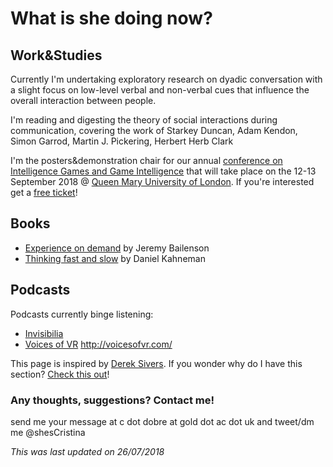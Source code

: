 # **What is she doing now?**

## Work&Studies

Currently I'm undertaking exploratory research on dyadic conversation with a slight focus on low-level verbal and non-verbal cues that influence the overall interaction between people.

I'm reading and digesting the theory of social interactions during communication, covering the work of Starkey Duncan, Adam Kendon, Simon Garrod, Martin J. Pickering, Herbert Herb Clark

I'm the posters&demonstration chair for our annual [conference on Intelligence Games and Game Intelligence](http://2018.iggi.org.uk/) that will take place on the 12-13 September 2018 @ [Queen Mary University of London](https://www.qmul.ac.uk/). If you're interested get a [free ticket](https://www.eventbrite.co.uk/e/iggi-conference-2018-tickets-44359564652)!

## Books

* [Experience on demand](https://www.amazon.co.uk/Experience-Demand-Virtual-Reality-Works/dp/0393253694) by Jeremy Bailenson
* [Thinking fast and slow](https://www.amazon.co.uk/Thinking-Fast-Slow-Daniel-Kahneman/dp/0606275649/ref=tmm_hrd_swatch_0?_encoding=UTF8&qid=1532621860&sr=8-1) by  Daniel Kahneman

## Podcasts
Podcasts currently binge listening: 
* [Invisibilia](https://www.npr.org/invisibilia/)
* [Voices of VR]()
http://voicesofvr.com/


This page is inspired by [Derek Sivers](https://sivers.org/).  If you wonder why do I have this section?  [Check this out](https://nownownow.com/about)! 


### Any thoughts, suggestions? Contact me!
send me your message at c dot dobre at gold dot ac dot uk 
and tweet/dm me @shesCristina


*This was last updated on 26/07/2018*
